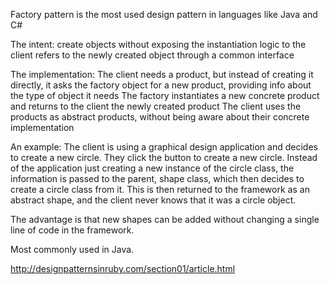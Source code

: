 Factory pattern is the most used design pattern in languages like Java and C#

The intent:
create objects without exposing the instantiation logic to the client
refers to the newly created object through a common interface

The implementation:
The client needs a product, but instead of creating it directly, it asks the factory object for a new product, providing info about the type of object it needs
The factory instantiates a new concrete product and returns to the client the newly created product
The client uses the products as abstract products, without being aware about their concrete implementation

An example:
The client is using a graphical design application and decides to create a new circle. They click the button to create a new circle. Instead of the application just creating a new instance of the circle class, the information is passed to the parent, shape class, which then decides to create a circle class from it. This is then returned to the framework as an abstract shape, and the client never knows that it was a circle object.

The advantage is that new shapes can be added without changing a single line of code in the framework. 

Most commonly used in Java.

http://designpatternsinruby.com/section01/article.html
